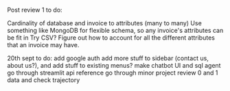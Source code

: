 Post review 1 to do:

Cardinality of database and invoice to attributes (many to many)
Use something like MongoDB for flexible schema, so any invoice's attributes can be fit in
Try CSV?
Figure out how to account for all the different attributes that an invoice may have.

20th sept to do:
add google auth
add more stuff to sidebar (contact us, about us?), and add stuff to existing menus?
make chatbot UI and sql agent
go through streamlit api reference
go through minor project review 0 and 1 data and check trajectory

